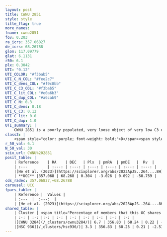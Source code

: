 ```yaml
---
layout: post
title: CWNU 2851
style: style
title_flag: true
more_names: 
fname: cwnu2851
fov: 0.203
ra_icrs: 357.06827
de_icrs: 68.26788
glon: 117.09779
glat: 6.1131
r50: 6.1
plx: 0.3042
UTI: "0.12"
UTI_COLOR: "#f3bab5"
UTI_C_N_COL: "#fee2c7"
UTI_C_dens_COL: "#f9c8bb"
UTI_C_C3_COL: "#f3bab5"
UTI_C_lit_COL: "#e0a6b3"
UTI_C_dup_COL: "#a6cab9"
UTI_C_N: 0.3
UTI_C_dens: 0.18
UTI_C_C3: 0.12
UTI_C_lit: 0.0
UTI_C_dup: 1.0
UTI_summary: |
    CWNU 2851 is a poorly populated, very loose object of very low C3 quality. It was recently reported in the literature. This object shares a very small percentage of members with 2 later reported entries.
class3: |
    <span style="color: purple; font-weight: bold;">D</span><span style="color: red; font-weight: bold;">C</span>
r_50_val: 6.1
N_50_val: 30
scix_url: CWNU%202851
posit_table: |
    | Reference    | RA    | DEC   | Plx  | pmRA  | pmDE   |  Rv  |
    | :---         | :---: | :---: | :---: | :---: | :---: | :---: |
    |[He et al. (2023)](https://scixplorer.org/abs/2023ApJS..264....8H) | 357.018 | 68.269 | 0.353 | -3.043 | 0.123 | -- |
    | **UCC** |357.068 | 68.268 | 0.304 | -3.026 | 0.092 | -50.759 | 
cds_radec: 357.06827,+68.26788
carousel: UCC
fpars_table: |
    | Reference |  Values |
    | :---  |  :---:  |
    | [He et al. (2023)](https://scixplorer.org/abs/2023ApJS..264....8H) | `A0=3.4, m-M=12.2, logAge=9.25` |
shared_table: |
    | Cluster | <span title="Percentage of members that this OC shares with the ones listed">%</span>   | RA   | DEC   | Plx   | pmRA  | pmDE  | Rv | UTI |
    | :-: | :-: |:-: | :-: | :-: | :-: | :-: | :-: | :-: |
    |[CWNU 3284](/_clusters/cwnu3284/)| 6.7 | 356.83 | 68.24 | 0.22 | -2.5 | -0.07 | -75.19 |0.08 |
    |[HSC 936](/_clusters/hsc936/)| 3.3 | 356.83 | 68.25 | 0.21 | -2.51 | -0.06 | -75.19 |0.58 |
---
```


